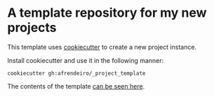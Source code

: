 # A template repository for my new projects

This template uses [cookiecutter](https://github.com/cookiecutter/cookiecutter) to create a new project instance.

Install cookiecutter and use it in the following manner:
```
cookiecutter gh:afrendeiro/_project_template
```

The contents of the template <a href="{{ cookiecutter.project_slug }}">can be seen here</a>.
